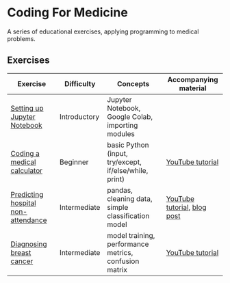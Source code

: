 # Coding For Medicine
A series of educational exercises, applying programming to medical problems.


## Exercises

| Exercise                           | Difficulty   | Concepts                                               | Accompanying material |
| ---------------------------------- | ------------ | ------------------------------------------------------ | --------------------- |
| [Setting up Jupyter Notebook](https://github.com/chris-lovejoy/CodingForMedicine/blob/main/Setting_up_Jupyter_Notebook.ipynb)  | Introductory     | Jupyter Notebook, Google Colab, importing modules |    |
| [Coding a medical calculator](https://github.com/chris-lovejoy/CodingForMedicine/blob/main/Coding_Medical_Calculator/SIRS_Calculator.ipynb)  | Beginner     | basic Python (input, try/except, if/else/while, print) | [YouTube tutorial](https://www.youtube.com/watch?v=ve9Mz58p4VA)   |
| [Predicting hospital non-attendance](https://github.com/chris-lovejoy/CodingForMedicine/blob/main/Predicting_No_Shows.ipynb) | Intermediate | pandas, cleaning data, simple classification model     | [YouTube tutorial](https://www.youtube.com/watch?v=Y9O2_2NQ0RM), [blog post](https://chrislovejoy.me/no-shows/)  |
| [Diagnosing breast cancer](https://github.com/chris-lovejoy/CodingForMedicine/blob/main/Breast_cancer_features.ipynb)           | Intermediate | model training, performance metrics, confusion matrix  | [YouTube tutorial](https://www.youtube.com/watch?v=c8s5GKRrenY) |


